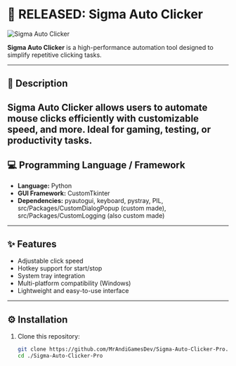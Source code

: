 # 🚀 RELEASED: Sigma Auto Clicker

![Sigma Auto Clicker](https://github.com/user-attachments/assets/a23f8750-f22a-45d3-bc45-b614593e2ca7)

**Sigma Auto Clicker** is a high-performance automation tool designed to simplify repetitive clicking tasks.  

---
## 📝 Description
Sigma Auto Clicker allows users to automate mouse clicks efficiently with customizable speed, and more. Ideal for gaming, testing, or productivity tasks.  
---

## 💻 Programming Language / Framework
- **Language:** Python  
- **GUI Framework:** CustomTkinter  
- **Dependencies:** pyautogui, keyboard, pystray, PIL, src/Packages/CustomDialogPopup (custom made), src/Packages/CustomLogging (also custom made)
---

## ✨ Features
- Adjustable click speed  
- Hotkey support for start/stop  
- System tray integration  
- Multi-platform compatibility (Windows)  
- Lightweight and easy-to-use interface 
---

## ⚙️ Installation
1. Clone this repository:
   ```bash
   git clone https://github.com/MrAndiGamesDev/Sigma-Auto-Clicker-Pro.git
   cd ./Sigma-Auto-Clicker-Pro
